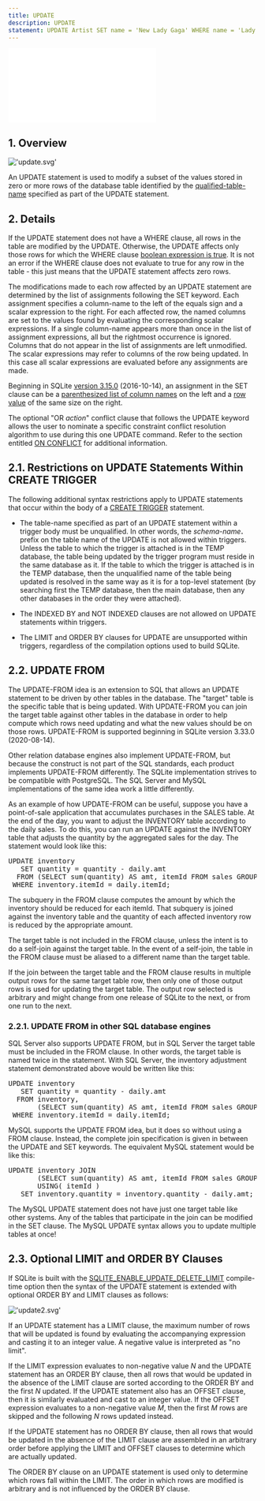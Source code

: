 ```yaml
---
title: UPDATE
description: UPDATE
statement: UPDATE Artist SET name = 'New Lady Gaga' WHERE name = 'Lady Gaga';
---
```

!['script.js'](/public/docs/sqlite/script.js)





<h2 id="overview"><span>1. </span>Overview</h2>

!['update.svg'](/public/docs/sqlite/_svg/update.svg)

<p>An UPDATE statement is used to modify a subset of the values stored in 
zero or more rows of the database table identified by the 
<a href="https://www.sqlite.org/syntax/qualified-table-name.html" target="_blank">qualified-table-name</a> specified as part of the UPDATE statement.

</p><h2 id="details"><span>2. </span>Details</h2>

<p>If the UPDATE statement does not have a WHERE clause, all rows in the
table are modified by the UPDATE. Otherwise, the UPDATE affects only those
rows for which the WHERE clause
<a href="lang_expr#booleanexpr">boolean expression is true</a>. It is not an error if the
WHERE clause does not evaluate to true for any row in the table - this just
means that the UPDATE statement affects zero rows.

</p><p>The modifications made to each row affected by an UPDATE statement are
determined by the list of assignments following the SET keyword. Each
assignment specifies a <span class='yyterm'>column-name</span> to the left of the 
equals sign and a scalar expression to the right. 
For each affected row, the named columns
are set to the values found by evaluating the corresponding scalar 
expressions. If a single column-name appears more than once in the list of
assignment expressions, all but the rightmost occurrence is ignored. Columns
that do not appear in the list of assignments are left unmodified. The scalar
expressions may refer to columns of the row being updated. In this case all
scalar expressions are evaluated before any assignments are made.

</p><p>Beginning in SQLite <a href="https://www.sqlite.org/releaselog/3_15_0.html" target="_blank">version 3.15.0</a> (2016-10-14), an assignment in
the SET clause can be a 
<a href="https://www.sqlite.org/syntax/column-name-list.html" target="_blank">parenthesized list of column names</a> on the left and a
<a href="https://www.sqlite.org/rowvalue.html" target="_blank">row value</a> of the same size on the right.


</p><p>The optional "OR <i>action</i>" conflict clause that follows the
UPDATE keyword allows the user to nominate a specific
constraint conflict resolution algorithm to use during this one UPDATE command.
Refer to the section entitled <a href="lang_conflict">ON CONFLICT</a> for additional information.

</p><h2 id="restrictions_on_update_statements_within_create_trigger"><span>2.1. </span>Restrictions on UPDATE Statements Within CREATE TRIGGER</h2>

<p>The following additional syntax restrictions apply to UPDATE statements that
occur within the body of a <a href="lang_createtrigger">CREATE TRIGGER</a> statement. 

</p><ul>
  <li><p>The <span class='yyterm'>table-name</span> specified as part of an UPDATE 
statement within
a trigger body must be unqualified. In other words, the
<i>schema-name</i><b>.</b> prefix on the table name of the UPDATE is
not allowed within triggers. Unless the table to which the trigger
is attached is in the TEMP database, the table being updated by the
trigger program must reside in the same database as it. If the table
to which the trigger is attached is in the TEMP database, then the
unqualified name of the table being updated is resolved in the same way
as it is for a top-level statement (by searching first the TEMP database,
then the main database, then any other databases in the order they were
attached).

</p></li><li><p>The INDEXED BY and NOT INDEXED clauses are not allowed on UPDATE
statements within triggers.</p>

  </li><li><p>The LIMIT and ORDER BY clauses for UPDATE are unsupported within
triggers, regardless of the compilation options used to build SQLite.
</p></li></ul>

<a name="upfrom"></a>

<h2 id="update_from"><span>2.2. </span>UPDATE FROM</h2>

<p>The UPDATE-FROM idea is an extension to SQL that allows an UPDATE
statement to be driven by other tables in the database. 
The "target" table is the specific table that is being
updated. With UPDATE-FROM you can join the target table
against other tables in the database in order to help compute which
rows need updating and what the new values should be on those rows.
UPDATE-FROM is supported beginning in SQLite version 3.33.0
(2020-08-14).

</p><p>Other relation database engines also implement UPDATE-FROM, but
because the construct is not part of the SQL standards, each product
implements UPDATE-FROM differently. The SQLite implementation strives
to be compatible with PostgreSQL. The SQL Server and MySQL implementations
of the same idea work a little differently.

</p><p>As an example of how UPDATE-FROM can be useful, 
suppose you have a point-of-sale application that accumulates
purchases in the SALES table. At the end of the day, you want to adjust
the INVENTORY table according to the daily sales. To do this, you can
run an UPDATE against the INVENTORY table that adjusts the quantity by
the aggregated sales for the day. The statement would look like this:

</p><div class="codeblock"><pre>UPDATE inventory
   SET quantity = quantity - daily.amt
  FROM (SELECT sum(quantity) AS amt, itemId FROM sales GROUP BY 2) AS daily
 WHERE inventory.itemId = daily.itemId;
</pre></div>

<p>
The subquery in the FROM clause computes the amount by which the
inventory should be reduced for each itemId. That subquery is joined
against the inventory table and the quantity of each affected inventory
row is reduced by the appropriate amount.

</p><p>
The target table is not included in the FROM clause, unless the intent
is to do a self-join against the target table. In the event of a self-join,
the table in the FROM clause must be aliased to a different name
than the target table.

</p><p>
If the join between the target table and the FROM clause results in
multiple output rows for the same target table row, then only one of
those output rows is used for updating the target table. The output
row selected is arbitrary and might change from one release of SQLite
to the next, or from one run to the next.

</p><h3 id="update_from_in_other_sql_database_engines"><span>2.2.1. </span>UPDATE FROM in other SQL database engines</h3>

<p>SQL Server also supports UPDATE FROM, but in SQL Server the target
table must be included in the FROM clause. In other words, the
target table is named twice in the statement. With SQL Server,
the inventory adjustment statement demonstrated above would be written
like this:

</p><div class="codeblock"><pre>UPDATE inventory
   SET quantity = quantity - daily.amt
  FROM inventory, 
       (SELECT sum(quantity) AS amt, itemId FROM sales GROUP BY 2) AS daily
 WHERE inventory.itemId = daily.itemId;
</pre></div>

<p>MySQL supports the UPDATE FROM idea, but it does so without using
a FROM clause. Instead, the complete join specification is given in between
the UPDATE and SET keywords. The equivalent MySQL statement would be
like this:

</p><div class="codeblock"><pre>UPDATE inventory JOIN
       (SELECT sum(quantity) AS amt, itemId FROM sales GROUP BY 2) AS daily
       USING( itemId )
   SET inventory.quantity = inventory.quantity - daily.amt;
</pre></div>

<p>The MySQL UPDATE statement does not have just one target table like
other systems. Any of the tables that participate in the join can
be modified in the SET clause. The MySQL UPDATE syntax allows you to
update multiple tables at once!

</p><h2 id="optional_limit_and_order_by_clauses"><span>2.3. </span>Optional LIMIT and ORDER BY Clauses</h2>

<p>If SQLite is built with the <a href="https://www.sqlite.org/compile.html#enable_update_delete_limit" target="_blank">SQLITE_ENABLE_UPDATE_DELETE_LIMIT</a>
compile-time option then the syntax of the UPDATE statement is extended
with optional ORDER BY and LIMIT clauses as follows:</p>

!['update2.svg'](/public/docs/sqlite/_svg/update2.svg)


<p>If an UPDATE statement has a LIMIT clause, the maximum number of rows that
will be updated is found by evaluating the accompanying expression and casting
it to an integer value. A negative value is interpreted as "no limit".

</p><p>If the LIMIT expression evaluates to non-negative value <i>N</i> and the
UPDATE statement has an ORDER BY clause, then all rows that would be updated in
the absence of the LIMIT clause are sorted according to the ORDER BY and the
first <i>N</i> updated. If the UPDATE statement also has an OFFSET clause,
then it is similarly evaluated and cast to an integer value. If the OFFSET
expression evaluates to a non-negative value <i>M</i>, then the first <i>M</i>
rows are skipped and the following <i>N</i> rows updated instead.

</p><p>If the UPDATE statement has no ORDER BY clause, then all rows that
would be updated in the absence of the LIMIT clause are assembled in an
arbitrary order before applying the LIMIT and OFFSET clauses to determine 
which are actually updated.

</p><p>The ORDER BY clause on an UPDATE statement is used only to determine which
rows fall within the LIMIT. The order in which rows are modified is arbitrary
and is not influenced by the ORDER BY clause.
</p>

